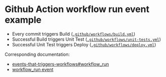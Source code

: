 # Github Action workflow run event example

- Every commit triggers Build ([`.github/workflows/build.yml`][gh-build])
- Successful Build triggers Unit Test ([`.github/workflows/unit-tests.yml`][gh-unit-tests])
- Successful Unit Test triggers Deploy ([`.github/workflows/deploy.yml`][gh-deploy])

Corresponding documentation:

- [events-that-triggers-workflows#workflow\_run][event-workflow_run]
- [workflow\_run event][workflow_run]

[event-workflow_run]: https://docs.github.com/en/actions/reference/events-that-trigger-workflows#workflow_run
[workflow_run]: https://docs.github.com/en/developers/webhooks-and-events/webhook-events-and-payloads#workflow_run
[gh-build]: ./.github/workflows/build.yml
[gh-unit-tests]: ./.github/workflows/unit-tests.yml
[gh-deploy]: ./.github/workflows/deploy.yml

